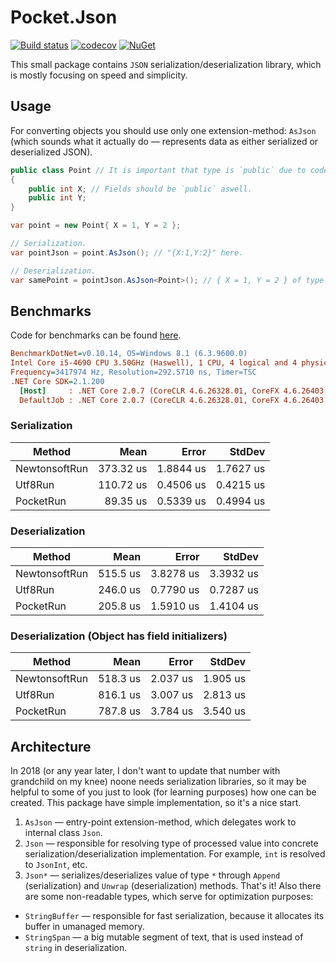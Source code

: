 # Pocket.Json

[![Build status](https://ci.appveyor.com/api/projects/status/lwgemdqwe3gepq5b?svg=true)](https://ci.appveyor.com/project/JoshuaLight/castalia)
[![codecov](https://codecov.io/gh/JoshuaLight/Pocket.Json/branch/master/graph/badge.svg)](https://codecov.io/gh/JoshuaLight/Pocket.Json)
[![NuGet](https://img.shields.io/nuget/v/Pocket.Json.svg)](https://www.nuget.org/packages/Pocket.Json)

This small package contains `JSON` serialization/deserialization library, which is mostly focusing on speed and simplicity.

## Usage
For converting objects you should use only one extension-method: `AsJson` (which sounds what it actually do — represents data as either serialized or deserialized JSON).
```c#
public class Point // It is important that type is `public` due to code-generation.
{
    public int X; // Fields should be `public` aswell.
    public int Y;
}

var point = new Point{ X = 1, Y = 2 };

// Serialization.
var pointJson = point.AsJson(); // "{X:1,Y:2}" here.

// Deserialization.
var samePoint = pointJson.AsJson<Point>(); // { X = 1, Y = 2 } of type `Point` here.
```

## Benchmarks
Code for benchmarks can be found [here](https://github.com/JoshuaLight/Pocket.Json/blob/master/src/Benchmarks/Program.cs).
``` ini
BenchmarkDotNet=v0.10.14, OS=Windows 8.1 (6.3.9600.0)
Intel Core i5-4690 CPU 3.50GHz (Haswell), 1 CPU, 4 logical and 4 physical cores
Frequency=3417974 Hz, Resolution=292.5710 ns, Timer=TSC
.NET Core SDK=2.1.200
  [Host]     : .NET Core 2.0.7 (CoreCLR 4.6.26328.01, CoreFX 4.6.26403.03), 64bit RyuJIT
  DefaultJob : .NET Core 2.0.7 (CoreCLR 4.6.26328.01, CoreFX 4.6.26403.03), 64bit RyuJIT
```
### Serialization
|        Method |      Mean |     Error |    StdDev |
|-------------- |----------:|----------:|----------:|
| NewtonsoftRun | 373.32 us | 1.8844 us | 1.7627 us |
|       Utf8Run | 110.72 us | 0.4506 us | 0.4215 us |
|     PocketRun |  89.35 us | 0.5339 us | 0.4994 us |
### Deserialization
|        Method |     Mean |     Error |    StdDev |
|-------------- |---------:|----------:|----------:|
| NewtonsoftRun | 515.5 us | 3.8278 us | 3.3932 us |
|       Utf8Run | 246.0 us | 0.7790 us | 0.7287 us |
|     PocketRun | 205.8 us | 1.5910 us | 1.4104 us |
### Deserialization (Object has field initializers)
|        Method |     Mean |    Error |   StdDev |
|-------------- |---------:|---------:|---------:|
| NewtonsoftRun | 518.3 us | 2.037 us | 1.905 us |
|       Utf8Run | 816.1 us | 3.007 us | 2.813 us |
|     PocketRun | 787.8 us | 3.784 us | 3.540 us |

## Architecture
In 2018 (or any year later, I don't want to update that number with grandchild on my knee) noone needs serialization libraries, so it may be helpful to some of you just to look (for learning purposes) how one can be created. This package have simple implementation, so it's a nice start.
1. `AsJson` — entry-point extension-method, which delegates work to internal class `Json`.
2. `Json` — responsible for resolving type of processed value into concrete serialization/deserialization implementation. For example, `int` is resolved to `JsonInt`, etc.
3. `Json*` — serializes/deserializes value of type `*` through `Append` (serialization) and `Unwrap` (deserialization) methods.
That's it!
Also there are some non-readable types, which serve for optimization purposes:
- `StringBuffer` — responsible for fast serialization, because it allocates its buffer in umanaged memory.
- `StringSpan` — a big mutable segment of text, that is used instead of `string` in deserialization.
